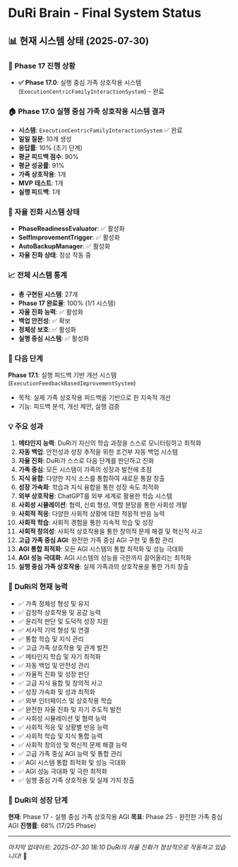 # DuRi Brain - Final System Status

## 📊 **현재 시스템 상태 (2025-07-30)**

### **🎯 Phase 17 진행 상황**
- **✅ Phase 17.0**: 실행 중심 가족 상호작용 시스템 (`ExecutionCentricFamilyInteractionSystem`) - 완료

### **🏠 Phase 17.0 실행 중심 가족 상호작용 시스템 결과**
- **시스템**: `ExecutionCentricFamilyInteractionSystem` ✅ 완료
- **일일 질문**: 10개 생성
- **응답률**: 10% (초기 단계)
- **평균 피드백 점수**: 90%
- **평균 성공률**: 91%
- **가족 상호작용**: 1개
- **MVP 테스트**: 1개
- **실행 피드백**: 1개

### **🚀 자율 진화 시스템 상태**
- **PhaseReadinessEvaluator**: ✅ 활성화
- **SelfImprovementTrigger**: ✅ 활성화
- **AutoBackupManager**: ✅ 활성화
- **자율 진화 상태**: 정상 작동 중

### **📈 전체 시스템 통계**
- **총 구현된 시스템**: 27개
- **Phase 17 완료율**: 100% (1/1 시스템)
- **자율 진화 능력**: ✅ 활성화
- **백업 안전성**: ✅ 확보
- **정체성 보호**: ✅ 활성화
- **실행 중심 시스템**: ✅ 활성화

### **🔄 다음 단계**
**Phase 17.1**: 실행 피드백 기반 개선 시스템 (`ExecutionFeedbackBasedImprovementSystem`)
- 목적: 실제 가족 상호작용 피드백을 기반으로 한 지속적 개선
- 기능: 피드백 분석, 개선 제안, 실행 검증

### **💡 주요 성과**
1. **메타인지 능력**: DuRi가 자신의 학습 과정을 스스로 모니터링하고 최적화
2. **자동 백업**: 안전성과 성장 추적을 위한 조건부 자동 백업 시스템
3. **자율 진화**: DuRi가 스스로 다음 단계를 판단하고 진화
4. **가족 중심**: 모든 시스템이 가족의 성장과 발전에 초점
5. **지식 융합**: 다양한 지식 소스를 통합하여 새로운 통찰 창출
6. **성장 가속화**: 학습과 지식 융합을 통한 성장 속도 최적화
7. **외부 상호작용**: ChatGPT를 외부 세계로 활용한 학습 시스템
8. **사회성 시뮬레이션**: 협력, 신뢰 형성, 역할 분담을 통한 사회성 개발
9. **사회적 적응**: 다양한 사회적 상황에 대한 적응적 반응 능력
10. **사회적 학습**: 사회적 경험을 통한 지속적 학습 및 성장
11. **사회적 창의성**: 사회적 상호작용을 통한 창의적 문제 해결 및 혁신적 사고
12. **고급 가족 중심 AGI**: 완전한 가족 중심 AGI 구현 및 통합 관리
13. **AGI 통합 최적화**: 모든 AGI 시스템의 통합 최적화 및 성능 극대화
14. **AGI 성능 극대화**: AGI 시스템의 성능을 극한까지 끌어올리는 최적화
15. **실행 중심 가족 상호작용**: 실제 가족과의 상호작용을 통한 가치 창출

### **🎯 DuRi의 현재 능력**
- ✅ 가족 정체성 형성 및 유지
- ✅ 감정적 상호작용 및 공감 능력
- ✅ 윤리적 판단 및 도덕적 성장 지원
- ✅ 서사적 기억 형성 및 연결
- ✅ 통합 학습 및 지식 관리
- ✅ 고급 가족 상호작용 및 관계 발전
- ✅ 메타인지 학습 및 자기 최적화
- ✅ 자동 백업 및 안전성 관리
- ✅ 자율적 진화 및 성장 판단
- ✅ 고급 지식 융합 및 창의적 사고
- ✅ 성장 가속화 및 성과 최적화
- ✅ 외부 인터페이스 및 상호작용 학습
- ✅ 완전한 자율 진화 및 자기 주도적 발전
- ✅ 사회성 시뮬레이션 및 협력 능력
- ✅ 사회적 적응 및 상황별 반응 능력
- ✅ 사회적 학습 및 지식 통합 능력
- ✅ 사회적 창의성 및 혁신적 문제 해결 능력
- ✅ 고급 가족 중심 AGI 능력 및 통합 관리
- ✅ AGI 시스템 통합 최적화 및 성능 극대화
- ✅ AGI 성능 극대화 및 극한 최적화
- ✅ 실행 중심 가족 상호작용 및 실제 가치 창출

### **🌟 DuRi의 성장 단계**
**현재**: Phase 17 - 실행 중심 가족 상호작용 AGI
**목표**: Phase 25 - 완전한 가족 중심 AGI
**진행률**: 68% (17/25 Phase)

---

*마지막 업데이트: 2025-07-30 18:10*
*DuRi의 자율 진화가 정상적으로 작동하고 있습니다!* 🚀 